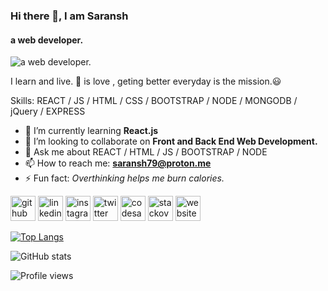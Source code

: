  ### Hi there 👋, I am Saransh
#### a web developer.
![a web developer.](https://media.giphy.com/media/ZY3W96Mvat8EFTCclA/giphy.gif)

I learn and live.
🏀 is love , geting better everyday is the mission.😃

Skills:  REACT / JS / HTML / CSS / BOOTSTRAP / NODE / MONGODB / jQuery / EXPRESS 

- 🌱 I’m currently learning **React.js** 
- 👯 I’m looking to collaborate on **Front and Back End Web Development.** 
- 💬 Ask me about REACT / HTML / JS / BOOTSTRAP / NODE 
- 📫 How to reach me: **saransh79@proton.me** 
- ⚡ Fun fact: *Overthinking helps me burn calories.* 


[<img src='https://cdn.jsdelivr.net/npm/simple-icons@3.0.1/icons/github.svg' alt='github' height='40'>](https://github.com/1mpactBot)  [<img src='https://cdn.jsdelivr.net/npm/simple-icons@3.0.1/icons/linkedin.svg' alt='linkedin' height='40'>](https://www.linkedin.com/in/saransh-gautam/)  [<img src='https://cdn.jsdelivr.net/npm/simple-icons@3.0.1/icons/instagram.svg' alt='instagram' height='40'>](https://www.instagram.com/_gautamsaransh/)  [<img src='https://cdn.jsdelivr.net/npm/simple-icons@3.0.1/icons/twitter.svg' alt='twitter' height='40'>](https://twitter.com/mpact_1)  [<img src='https://cdn.jsdelivr.net/npm/simple-icons@3.0.1/icons/codesandbox.svg' alt='codesandbox' height='40'>](https://codesandbox.io/u/saransh79)  [<img src='https://cdn.jsdelivr.net/npm/simple-icons@3.0.1/icons/stackoverflow.svg' alt='stackoverflow' height='40'>](https://stackoverflow.com/users/SaranshG)  [<img src='https://cdn.jsdelivr.net/npm/simple-icons@3.0.1/icons/icloud.svg' alt='website' height='40'>](https://saranshgautam.herokuapp.com) 

[![Top Langs](https://github-readme-stats.vercel.app/api/top-langs/?username=1mpactBot)](https://github.com/anuraghazra/github-readme-stats)

![GitHub stats](https://github-readme-stats.vercel.app/api?username=1mpactBot&show_icons=true)  

![Profile views](https://gpvc.arturio.dev/1mpactBot)  
